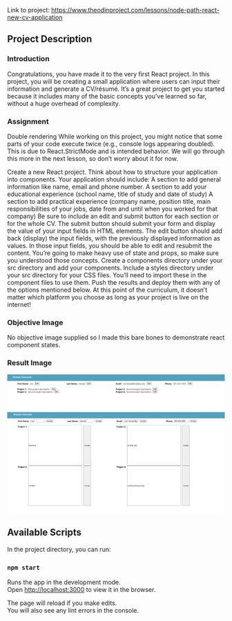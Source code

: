 Link to project: https://www.theodinproject.com/lessons/node-path-react-new-cv-application

## Project Description
### Introduction
Congratulations, you have made it to the very first React project. In this project, you will be creating a small application where users can input their information and generate a CV/résumé. It’s a great project to get you started because it includes many of the basic concepts you’ve learned so far, without a huge overhead of complexity.

### Assignment
Double rendering
While working on this project, you might notice that some parts of your code execute twice (e.g., console logs appearing doubled). This is due to React.StrictMode and is intended behavior. We will go through this more in the next lesson, so don’t worry about it for now.

Create a new React project.
Think about how to structure your application into components. Your application should include:
A section to add general information like name, email and phone number.
A section to add your educational experience (school name, title of study and date of study)
A section to add practical experience (company name, position title, main responsibilities of your jobs, date from and until when you worked for that company)
Be sure to include an edit and submit button for each section or for the whole CV. The submit button should submit your form and display the value of your input fields in HTML elements. The edit button should add back (display) the input fields, with the previously displayed information as values. In those input fields, you should be able to edit and resubmit the content. You’re going to make heavy use of state and props, so make sure you understood those concepts.
Create a components directory under your src directory and add your components.
Include a styles directory under your src directory for your CSS files. You’ll need to import these in the component files to use them.
Push the results and deploy them with any of the options mentioned below. At this point of the curriculum, it doesn’t matter which platform you choose as long as your project is live on the internet!

### Objective Image
No objective image supplied so I made this bare bones to demonstrate react component states.

### Result Image
![Image of the website before user has edited fields.](res/site-reference-before-edit.png)
![Image of the website after user has edited fields.](res/site-reference-edit.png)

## Available Scripts

In the project directory, you can run:

### `npm start`

Runs the app in the development mode.\
Open [http://localhost:3000](http://localhost:3000) to view it in the browser.

The page will reload if you make edits.\
You will also see any lint errors in the console.


